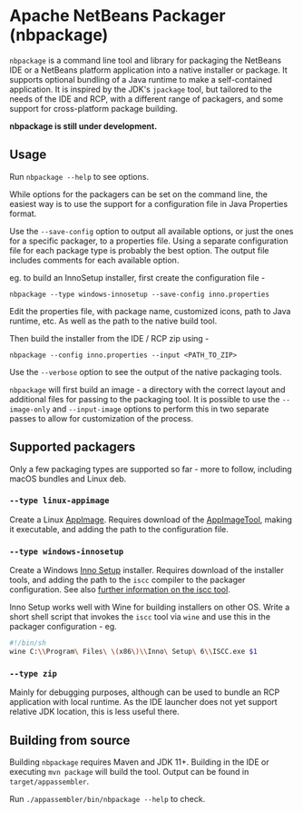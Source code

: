 # Apache NetBeans Packager (nbpackage)

`nbpackage` is a command line tool and library for packaging the NetBeans IDE or
a NetBeans platform application into a native installer or package. It supports
optional bundling of a Java runtime to make a self-contained application. It is
inspired by the JDK's `jpackage` tool, but tailored to the needs of the IDE and
RCP, with a different range of packagers, and some support for cross-platform
package building.

**nbpackage is still under development.**

## Usage

Run `nbpackage --help` to see options.

While options for the packagers can be set on the command line, the easiest way
is to use the support for a configuration file in Java Properties format.

Use the `--save-config` option to output all available options, or just the ones
for a specific packager, to a properties file. Using a separate configuration file
for each package type is probably the best option. The output file includes
comments for each available option.

eg. to build an InnoSetup installer, first create the configuration file -

`nbpackage --type windows-innosetup --save-config inno.properties`

Edit the properties file, with package name, customized icons, path to Java
runtime, etc. As well as the path to the native build tool.

Then build the installer from the IDE / RCP zip using -

`nbpackage --config inno.properties --input <PATH_TO_ZIP>`

Use the `--verbose` option to see the output of the native packaging tools.

`nbpackage` will first build an image - a directory with the correct layout and
additional files for passing to the packaging tool. It is possible to use the
`--image-only` and `--input-image` options to perform this in two separate passes
to allow for customization of the process.

## Supported packagers

Only a few packaging types are supported so far - more to follow, including macOS
bundles and Linux deb.

### `--type linux-appimage`

Create a Linux [AppImage][appimage]. Requires download of the 
[AppImageTool][appimagetool], making it executable, and adding the path to the
configuration file.

### `--type windows-innosetup`

Create a Windows [Inno Setup][innosetup] installer. Requires download of the
installer tools, and adding the path to the `iscc` compiler to the packager
configuration. See also [further information on the iscc tool][iscc].

Inno Setup works well with Wine for building installers on other OS. Write a short
shell script that invokes the `iscc` tool via `wine` and use this in the packager
configuration - eg.

```bash
#!/bin/sh
wine C:\\Program\ Files\ \(x86\)\\Inno\ Setup\ 6\\ISCC.exe $1
```

### `--type zip`

Mainly for debugging purposes, although can be used to bundle an RCP application
with local runtime. As the IDE launcher does not yet support relative JDK location,
this is less useful there.

## Building from source

Building `nbpackage` requires Maven and JDK 11+. Building in the IDE or executing
`mvn package` will build the tool. Output can be found in `target/appassembler`.

Run `./appassembler/bin/nbpackage --help` to check.

[appimage]: https://appimage.org/
[appimagetool]: https://github.com/AppImage/AppImageKit/releases/
[innosetup]: https://jrsoftware.org/isinfo.php
[iscc]: https://jrsoftware.org/ishelp/index.php?topic=compilercmdline
